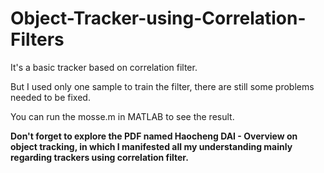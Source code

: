 # Object-Tracker-using-Correlation-Filters

It's a basic tracker based on correlation filter.

But I used only one sample to train the filter, there are still some problems needed to be fixed.

You can run the mosse.m in MATLAB to see the result.

**Don't forget to explore the PDF named Haocheng DAI - Overview on object tracking, in which I manifested all my understanding mainly regarding trackers using correlation filter.**
